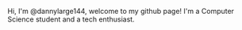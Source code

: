 Hi, I'm @dannylarge144, welcome to my github page!
I'm a Computer Science student and a tech enthusiast. 


<!---
dannylarge144/dannylarge144 is a ✨ special ✨ repository because its `README.md` (this file) appears on your GitHub profile.
You can click the Preview link to take a look at your changes.
--->

